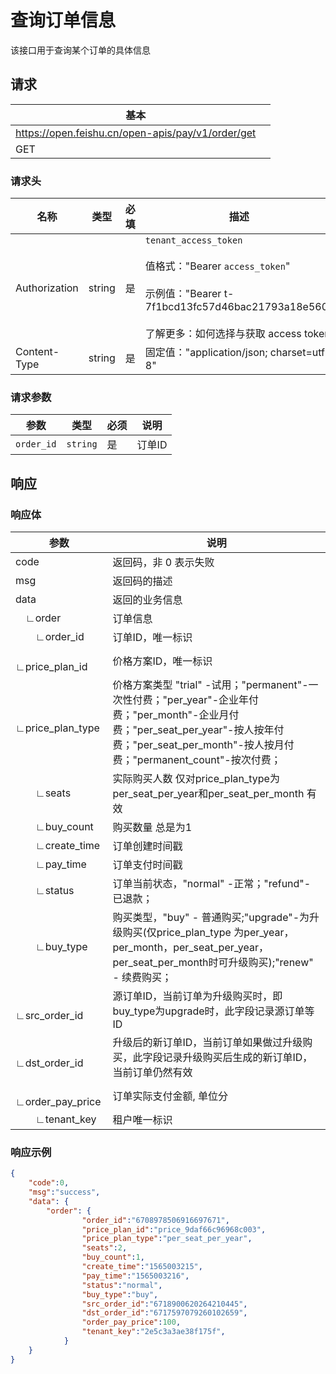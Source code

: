 #  查询订单信息
该接口用于查询某个订单的具体信息

## 请求
| 基本 |  |
| --- | --- |
| https://open.feishu.cn/open-apis/pay/v1/order/get |
| GET |


### 请求头
| 名称 | 类型 | 必填 | 描述 |
| --- | --- | --- | --- |
| Authorization | string | 是 | `tenant_access_token`<br> <br>值格式："Bearer `access_token`"<br><br>示例值："Bearer t-7f1bcd13fc57d46bac21793a18e560"<br> <br> 了解更多：如何选择与获取 access token |
| Content-Type | string | 是 | 固定值："application/json; charset=utf-8" |



### 请求参数

| 参数         | 类型           | 必须        | 说明         |
| --------- | --------------- | -------   | ----------- |
|`order_id` | `string` | 是 |订单ID | 

## 响应

### 响应体
| 参数| 说明 | 
| --------- | --------------- | 
|code | 返回码，非 0 表示失败 |
|msg | 返回码的描述 |
|data | 返回的业务信息 |
|&emsp;∟order | 订单信息 |
|&emsp;&emsp;∟order_id | 订单ID，唯一标识 |
|&emsp;&emsp;∟price_plan_id | 价格方案ID，唯一标识 |
|&emsp;&emsp;∟price_plan_type | 价格方案类型 "trial" -试用；"permanent"-一次性付费；"per_year"-企业年付费；"per_month"-企业月付费；"per_seat_per_year"-按人按年付费；"per_seat_per_month"-按人按月付费；"permanent_count"-按次付费； |
|&emsp;&emsp;∟seats | 实际购买人数 仅对price_plan_type为per_seat_per_year和per_seat_per_month 有效|
|&emsp;&emsp;∟buy_count | 购买数量 总是为1 |
|&emsp;&emsp;∟create_time | 订单创建时间戳 |
|&emsp;&emsp;∟pay_time | 订单支付时间戳 |
|&emsp;&emsp;∟status | 订单当前状态，"normal" -正常；"refund"-已退款； |
|&emsp;&emsp;∟buy_type | 购买类型，"buy" - 普通购买;"upgrade"-为升级购买(仅price_plan_type 为per_year，per_month，per_seat_per_year，per_seat_per_month时可升级购买);"renew" - 续费购买； |
|&emsp;&emsp;∟src_order_id | 源订单ID，当前订单为升级购买时，即buy_type为upgrade时，此字段记录源订单等ID |
|&emsp;&emsp;∟dst_order_id | 升级后的新订单ID，当前订单如果做过升级购买，此字段记录升级购买后生成的新订单ID，当前订单仍然有效 |
|&emsp;&emsp;∟order_pay_price | 订单实际支付金额, 单位分 |
|&emsp;&emsp;∟tenant_key | 租户唯一标识 |

### 响应示例
```json
{
    "code":0,
    "msg":"success",
    "data": {        
        "order": {
                "order_id":"6708978506916697671",
                "price_plan_id":"price_9daf66c96968c003",
                "price_plan_type":"per_seat_per_year",
                "seats":2,
                "buy_count":1,
                "create_time":"1565003215",
                "pay_time":"1565003216",
                "status":"normal",
                "buy_type":"buy",
                "src_order_id":"6718900620264210445",
                "dst_order_id":"6717597079260102659",
                "order_pay_price":100,
                "tenant_key":"2e5c3a3ae38f175f",
            }
    }
} 
```

